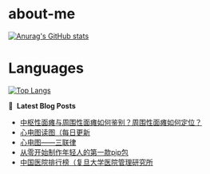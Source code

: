 # about-me
[![Anurag's GitHub stats](https://github-readme-stats.vercel.app/api?username=whitewatercn)](https://github.com/anuraghazra/github-readme-stats)

# Languages
[![Top Langs](https://github-readme-stats.vercel.app/api/top-langs/?username=whitewatercn)](https://github.com/anuraghazra/github-readme-stats)

📕 &nbsp;**Latest Blog Posts**
<!-- BLOG-POST-LIST:START -->
- [中枢性面瘫与周围性面瘫如何鉴别？周围性面瘫如何定位？](https://forum.beginner.center/t/topic/1135/1)
- [心电图读图（每日更新](https://forum.beginner.center/t/topic/1134/1)
- [心电图——三联律](https://forum.beginner.center/t/topic/1133/1)
- [从零开始制作年轻人的第一款pip包](https://forum.beginner.center/t/topic/1132/1)
- [中国医院排行榜（复旦大学医院管理研究所](https://forum.beginner.center/t/topic/1127/1)
<!-- BLOG-POST-LIST:END -->

